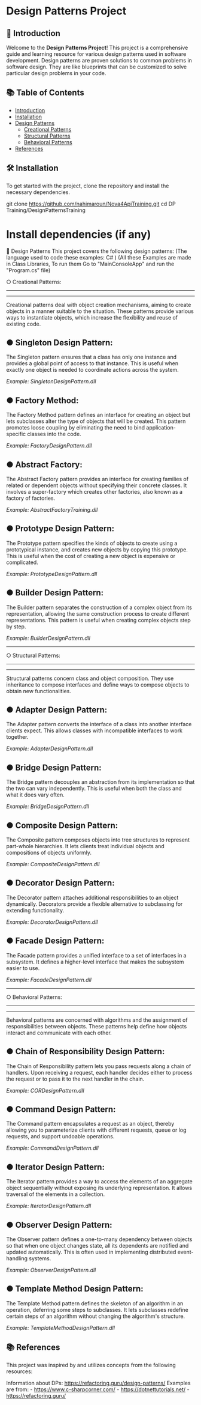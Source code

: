 # Design Patterns Project

## 🌟 Introduction
Welcome to the **Design Patterns Project**! This project is a comprehensive guide and learning resource for various design patterns used in software development. Design patterns are proven solutions to common problems in software design. They are like blueprints that can be customized to solve particular design problems in your code.

## 📚 Table of Contents
- [Introduction](#-introduction)
- [Installation](#-installation)
- [Design Patterns](#-design-patterns)
  - [Creational Patterns](#creational-patterns)
  - [Structural Patterns](#structural-patterns)
  - [Behavioral Patterns](#behavioral-patterns)
- [References](#-References)

## 🛠 Installation
To get started with the project, clone the repository and install the necessary dependencies.

git clone https://github.com/nahimaroun/Nova4ApiTraining.git
cd DP Training/DesignPatternsTraining
# Install dependencies (if any)

🧩 Design Patterns
This project covers the following design patterns:
(The language used to code these examples:  C# ) 
(All these Examples are made in Class Libraries, To run them Go to "MainConsoleApp" and run the "Program.cs" file)

○ Creational Patterns:
_______________________
-----------------------
Creational patterns deal with object creation mechanisms, aiming to create objects in a manner suitable to the situation. These patterns provide various ways to instantiate objects, which increase the flexibility and reuse of existing code.

● Singleton Design Pattern:
----------------------------
The Singleton pattern ensures that a class has only one instance and provides a global point of access to that instance. This is useful when exactly one object is needed to coordinate actions across the system.

*Example: SingletonDesignPattern.dll*

● Factory Method:
------------------
The Factory Method pattern defines an interface for creating an object but lets subclasses alter the type of objects that will be created. This pattern promotes loose coupling by eliminating the need to bind application-specific classes into the code.

*Example: FactoryDesignPattern.dll*

● Abstract Factory:
--------------------
The Abstract Factory pattern provides an interface for creating families of related or dependent objects without specifying their concrete classes. It involves a super-factory which creates other factories, also known as a factory of factories.

*Example: AbstractFactoryTraining.dll*

● Prototype Design Pattern:
----------------------------
The Prototype pattern specifies the kinds of objects to create using a prototypical instance, and creates new objects by copying this prototype. This is useful when the cost of creating a new object is expensive or complicated.

*Example: PrototypeDesignPattern.dll*

● Builder Design Pattern:
--------------------------
The Builder pattern separates the construction of a complex object from its representation, allowing the same construction process to create different representations. This pattern is useful when creating complex objects step by step.

*Example: BuilderDesignPattern.dll*

____________________________________________________________

○  Structural Patterns:
_______________________
-----------------------
Structural patterns concern class and object composition. They use inheritance to compose interfaces and define ways to compose objects to obtain new functionalities.

● Adapter Design Pattern:
--------------------------
The Adapter pattern converts the interface of a class into another interface clients expect. This allows classes with incompatible interfaces to work together.

*Example: AdapterDesignPattern.dll*

● Bridge Design Pattern:
-------------------------
The Bridge pattern decouples an abstraction from its implementation so that the two can vary independently. This is useful when both the class and what it does vary often.

*Example: BridgeDesignPattern.dll*

● Composite Design Pattern:
----------------------------
The Composite pattern composes objects into tree structures to represent part-whole hierarchies. It lets clients treat individual objects and compositions of objects uniformly.

*Example: CompositeDesignPattern.dll*

● Decorator Design Pattern:
----------------------------
The Decorator pattern attaches additional responsibilities to an object dynamically. Decorators provide a flexible alternative to subclassing for extending functionality.

*Example: DecoratorDesignPattern.dll*

● Facade Design Pattern:
-------------------------
The Facade pattern provides a unified interface to a set of interfaces in a subsystem. It defines a higher-level interface that makes the subsystem easier to use.

*Example: FacadeDesignPattern.dll*

____________________________________________________________

○ Behavioral Patterns:
_______________________
-----------------------
Behavioral patterns are concerned with algorithms and the assignment of responsibilities between objects. These patterns help define how objects interact and communicate with each other.

● Chain of Responsibility Design Pattern:
-------------------------------------------
The Chain of Responsibility pattern lets you pass requests along a chain of handlers. Upon receiving a request, each handler decides either to process the request or to pass it to the next handler in the chain.

*Example: CORDesignPattern.dll*

● Command Design Pattern:
--------------------------
The Command pattern encapsulates a request as an object, thereby allowing you to parameterize clients with different requests, queue or log requests, and support undoable operations.

*Example: CommandDesignPattern.dll*

● Iterator Design Pattern:
---------------------------
The Iterator pattern provides a way to access the elements of an aggregate object sequentially without exposing its underlying representation. It allows traversal of the elements in a collection.

*Example: IteratorDesignPattern.dll*

● Observer Design Pattern:
---------------------------
The Observer pattern defines a one-to-many dependency between objects so that when one object changes state, all its dependents are notified and updated automatically. This is often used in implementing distributed event-handling systems.

*Example: ObserverDesignPattern.dll*

● Template Method Design Pattern:
----------------------------------
The Template Method pattern defines the skeleton of an algorithm in an operation, deferring some steps to subclasses. It lets subclasses redefine certain steps of an algorithm without changing the algorithm's structure.

*Example: TemplateMethodDesignPattern.dll*

## 📚 References
This project was inspired by and utilizes concepts from the following resources:

Information about DPs: https://refactoring.guru/design-patterns/
Examples are from: - https://www.c-sharpcorner.com/
                   - https://dotnettutorials.net/
                   - https://refactoring.guru/
